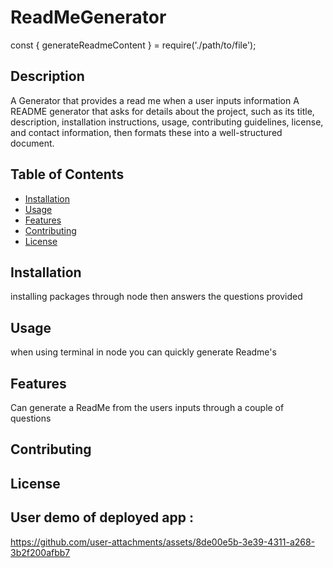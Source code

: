 
# ReadMeGenerator
const { generateReadmeContent } = require('./path/to/file');
## Description
A Generator that provides a read me when a user inputs information
A README generator that asks for details about the project, such as its title, description, installation instructions, usage, contributing guidelines, license, and contact information, then formats these into a well-structured document.

## Table of Contents
- [Installation](#installation)
- [Usage](#usage)
- [Features](#features)
- [Contributing](#contributing)
- [License](#license)

## Installation
installing packages through node then answers the questions provided 

## Usage
when using terminal in node you can quickly generate Readme's

## Features
Can generate a ReadMe from the users inputs through a couple of questions 

## Contributing


## License

## User demo of deployed app :
https://github.com/user-attachments/assets/8de00e5b-3e39-4311-a268-3b2f200afbb7

